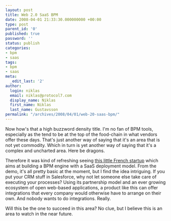 ```yaml
---
layout: post
title: Web 2.0 SaaS BPM
date: 2008-04-01 21:33:30.000000000 +00:00
type: post
parent_id: '0'
published: true
password: ''
status: publish
categories:
- bpm
- saas
tags:
- bpm
- saas
meta:
  _edit_last: '2'
author:
  login: niklas
  email: niklas@protocol7.com
  display_name: Niklas
  first_name: Niklas
  last_name: Gustavsson
permalink: "/archives/2008/04/01/web-20-saas-bpm/"
---
```

Now how's that a high buzzword density title. I'm no fan of BPM tools, especially as the tend to be at the top of the food-chain in what vendors offer these days. That's just another way of saying that it's an area that is not yet commodity. Which in turn is yet another way of saying that it's a complex and uncharted area. Here be dragons.

Therefore it was kind of refreshing seeing [this little French startup](http://www.runmyprocess.com/en) which aims at building a BPM engine with a SaaS deployment model. From the demo, it's all pretty basic at the moment, but I find the idea intriguing. If you put your CRM stuff in Salesforce, why not let someone else take care of executing your processes? Using its partnership model and an ever growing ecosystem of open web-based applications, a product like this can offer integrations that every company would otherwise have to arrange on their own. And nobody wants to do integrations. Really.

Will this be the one to succeed in this area? No clue, but I believe this is an area to watch in the near future.

